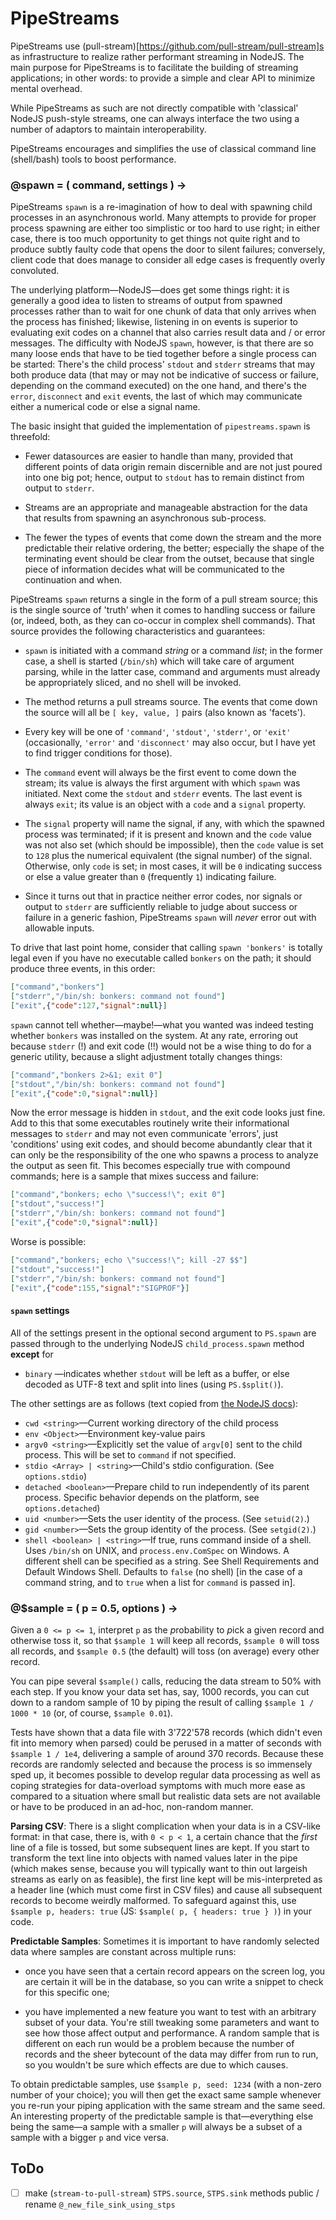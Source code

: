 


# PipeStreams

PipeStreams use (pull-stream)[https://github.com/pull-stream/pull-stream]s as infrastructure to realize
rather performant streaming in NodeJS. The main purpose for PipeStreams is to facilitate the building of
streaming applications; in other words: to provide a simple and clear API to minimize mental overhead.

While PipeStreams as such are not directly compatible with 'classical' NodeJS push-style streams, one can
always interface the two using a number of adaptors to maintain interoperability.

PipeStreams encourages and simplifies the use of classical command line (shell/bash) tools to boost
performance.

### @spawn = ( command, settings ) ->

PipeStreams `spawn` is a re-imagination of how to deal with spawning child processes in an
asynchronous world. Many attempts to provide for proper process spawning are either too simplistic or
too hard to use right; in either case, there is too much opportunity to get things not quite right and
to produce subtly faulty code that opens the door to silent failures; conversely, client code that does
manage to consider all edge cases is frequently overly convoluted.

The underlying platform—NodeJS—does get some things right: it is generally a good idea to listen to
streams of output from spawned processes rather than to wait for one chunk of data that only arrives
when the process has finished; likewise, listening in on events is superior to evaluating exit codes on
a channel that also carries result data and / or error messages. The difficulty with NodeJS `spawn`,
however, is that there are so many loose ends that have to be tied together before a single process can
be started: There's the child process' `stdout` and `stderr` streams that may both produce data (that
may or may not be indicative of success or failure, depending on the command executed) on the one hand,
and there's the `error`, `disconnect` and `exit` events, the last of which may communicate either a
numerical code or else a signal name.

The basic insight that guided the implementation of `pipestreams.spawn` is threefold:

* Fewer datasources are easier to handle than many, provided that different points of data origin remain
  discernible and are not just poured into one big pot; hence, output to `stdout` has to remain distinct
  from output to `stderr`.

* Streams are an appropriate and manageable abstraction for the data that results from spawning an
  asynchronous sub-process.

* The fewer the types of events that come down the stream and the more predictable their relative
  ordering, the better; especially the shape of the terminating event should be clear from the outset,
  because that single piece of information decides what will be communicated to the continuation and
  when.

PipeStreams `spawn` returns a single in the form of a pull stream source; this is the single source of
'truth' when it comes to handling success or failure (or, indeed, both, as they can co-occur in complex
shell commands). That source provides the following characteristics and guarantees:

* `spawn` is initiated with a command *string* or a command *list*; in the former case, a shell is
  started (`/bin/sh`) which will take care of argument parsing, while in the latter case, command and
  arguments must already be appropriately sliced, and no shell will be invoked.

* The method returns a pull streams source. The events that come down the source will all be `[ key,
  value, ]` pairs (also known as 'facets').

* Every key will be one of `'command'`, `'stdout'`, `'stderr'`, or `'exit'` (occasionally, `'error'` and
`'disconnect'` may also occur, but I have yet to find trigger conditions for those).

* The `command` event will always be the first event to come down the stream; its value is always the
  first argument with which `spawn` was initiated. Next come the `stdout` and `stderr` events. The last
  event is always `exit`; its value is an object with a `code` and a `signal` property.

* The `signal` property will name the signal, if any, with which the spawned process was terminated; if
  it is present and known and the `code` value was not also set (which should be impossible), then the
  `code` value is set to `128` plus the numerical equivalent (the signal number) of the signal.
  Otherwise, only `code` is set; in most cases, it will be `0` indicating success or else a value
  greater than `0` (frequently `1`) indicating failure.

* Since it turns out that in practice neither error codes, nor signals or output to `stderr` are
  sufficiently reliable to judge about success or failure in a generic fashion, PipeStreams `spawn` will
  *never* error out with allowable inputs.

To drive that last point home, consider that calling `spawn 'bonkers'` is totally legal even if you have
no executable called `bonkers` on the path; it should produce three events, in this order:

```json
["command","bonkers"]
["stderr","/bin/sh: bonkers: command not found"]
["exit",{"code":127,"signal":null}]
```

`spawn` cannot tell whether—maybe!—what you wanted was indeed testing whether `bonkers` was installed
on the system. At any rate, erroring out because `stderr` (!) and exit code (!!) would not be a wise
thing to do for a generic utility, because a slight adjustment totally changes things:

```json
["command","bonkers 2>&1; exit 0"]
["stdout","/bin/sh: bonkers: command not found"]
["exit",{"code":0,"signal":null}]
```

Now the error message is hidden in `stdout`, and the exit code looks just fine. Add to this that some
executables routinely write their informational messages to `stderr` and may not even communicate
'errors', just 'conditions' using exit codes, and should become abundantly clear that it can only be the
responsibility of the one who spawns a process to analyze the output as seen fit. This becomes
especially true with compound commands; here is a sample that mixes success and failure:

```json
["command","bonkers; echo \"success!\"; exit 0"]
["stdout","success!"]
["stderr","/bin/sh: bonkers: command not found"]
["exit",{"code":0,"signal":null}]
```

Worse is possible:

```json
["command","bonkers; echo \"success!\"; kill -27 $$"]
["stdout","success!"]
["stderr","/bin/sh: bonkers: command not found"]
["exit",{"code":155,"signal":"SIGPROF"}]
```

#### `spawn` settings

All of the settings present in the optional second argument to `PS.spawn` are passed through to the
underlying NodeJS `child_process.spawn` method **except** for

* `binary` <boolean>—indicates whether `stdout` will be left as a buffer, or else decoded as UTF-8 text and
  split into lines (using `PS.$split()`).

The other settings are as follows (text copied from
[the NodeJS docs](https://nodejs.org/api/child_process.html#child_process_child_process_spawn_command_args_options)):

* `cwd <string>`—Current working directory of the child process
* `env <Object>`—Environment key-value pairs
* `argv0 <string>`—Explicitly set the value of `argv[0]` sent to the child process. This will be set to
  `command` if not specified.
* `stdio <Array> | <string>`—Child's stdio configuration. (See `options.stdio`)
* `detached <boolean>`—Prepare child to run independently of its parent process. Specific behavior depends
  on the platform, see `options.detached`)
* `uid <number>`—Sets the user identity of the process. (See `setuid(2)`.)
* `gid <number>`—Sets the group identity of the process. (See `setgid(2)`.)
* `shell <boolean> | <string>`—If true, runs command inside of a shell. Uses `/bin/sh` on UNIX, and
  `process.env.ComSpec` on Windows. A different shell can be specified as a string. See Shell Requirements
  and Default Windows Shell. Defaults to `false` (no shell) [in the case of a command string, and to `true`
  when a list for `command` is passed in].


### @$sample = ( p = 0.5, options ) ->

Given a `0 <= p <= 1`, interpret `p` as the *p*robability to *p*ick a given record and otherwise toss
it, so that `$sample 1` will keep all records, `$sample 0` will toss all records, and
`$sample 0.5` (the default) will toss (on average) every other record.

You can pipe several `$sample()` calls, reducing the data stream to 50% with each step. If you know
your data set has, say, 1000 records, you can cut down to a random sample of 10 by piping the result of
calling `$sample 1 / 1000 * 10` (or, of course, `$sample 0.01`).

Tests have shown that a data file with 3'722'578 records (which didn't even fit into memory when parsed)
could be perused in a matter of seconds with `$sample 1 / 1e4`, delivering a sample of around 370
records. Because these records are randomly selected and because the process is so immensely sped up, it
becomes possible to develop regular data processing as well as coping strategies for data-overload
symptoms with much more ease as compared to a situation where small but realistic data sets are not
available or have to be produced in an ad-hoc, non-random manner.

**Parsing CSV**: There is a slight complication when your data is in a CSV-like format: in that case,
there is, with `0 < p < 1`, a certain chance that the *first* line of a file is tossed, but some
subsequent lines are kept. If you start to transform the text line into objects with named values later in
the pipe (which makes sense, because you will typically want to thin out largeish streams as early on as
feasible), the first line kept will be mis-interpreted as a header line (which must come first in CSV
files) and cause all subsequent records to become weirdly malformed. To safeguard against this, use
`$sample p, headers: true` (JS: `$sample( p, { headers: true } )`) in your code.

**Predictable Samples**: Sometimes it is important to have randomly selected data where samples are
constant across multiple runs:

* once you have seen that a certain record appears on the screen log, you are certain it will be in the
  database, so you can write a snippet to check for this specific one;

* you have implemented a new feature you want to test with an arbitrary subset of your data. You're
  still tweaking some parameters and want to see how those affect output and performance. A random
  sample that is different on each run would be a problem because the number of records and the sheer
  bytecount of the data may differ from run to run, so you wouldn't be sure which effects are due to
  which causes.

To obtain predictable samples, use `$sample p, seed: 1234` (with a non-zero number of your choice);
you will then get the exact same
sample whenever you re-run your piping application with the same stream and the same seed. An interesting
property of the predictable sample is that—everything else being the same—a sample with a smaller `p`
will always be a subset of a sample with a bigger `p` and vice versa.


## ToDo

* [ ] make (`stream-to-pull-stream`) `STPS.source`, `STPS.sink` methods public / rename
  `@_new_file_sink_using_stps`

